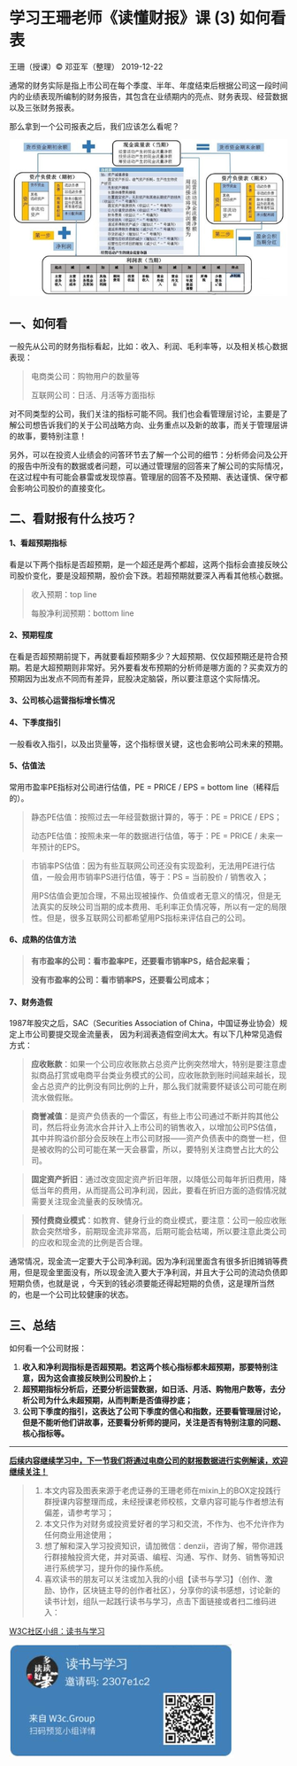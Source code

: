 # 学习王珊老师《读懂财报》课 (3) 如何看表

王珊（授课）&copy; 邓亚军（整理） 2019-12-22



通常的财务实际是指上市公司在每个季度、半年、年度结束后根据公司这一段时间内的业绩表现所编制的财务报告，其包含在业绩期内的亮点、财务表现、经营数据以及三张财务报表。

那么拿到一个公司报表之后，我们应该怎么看呢？

![](pic/7-1.jpg)

## 一、如何看

一般先从公司的财务指标看起，比如：收入、利润、毛利率等，以及相关核心数据表现：

> 电商类公司：购物用户的数量等
>
> 互联网公司：日活、月活等方面指标

对不同类型的公司，我们关注的指标可能不同。我们也会看管理层讨论，主要是了解公司想告诉我们的关于公司战略方向、业务重点以及新的故事，而关于管理层讲的故事，要特别注意！

另外，可以在投资人业绩会的问答环节去了解一个公司的细节：分析师会问及公开的报告中所没有的数据或者问题，可以通过管理层的回答来了解公司的实际情况，在这过程中有可能会暴雷或发现惊喜。管理层的回答不及预期、表达谨慎、保守都会影响公司股价的直接变化。

## 二、看财报有什么技巧？

#### **1、看超预期指标**

看是以下两个指标是否超预期，是一个超还是两个都超，这两个指标会直接反映公司股价变化，要是没超预期，股价会下跌。若超预期就要深入再看其他核心数据。

> 收入预期：top line
>
> 每股净利润预期：bottom line 

#### **2、预期程度**

在看是否超预期前提下，再就要看超预期多少？大超预期、仅仅超预期还是符合预期。若是大超预期则非常好。另外要看发布预期的分析师是哪方面的？买卖双方的预期因为出发点不同而有差异，屁股决定脑袋，所以要注意这个实际情况。

#### **3、公司核心运营指标增长情况**

#### **4、下季度指引**

一般看收入指引，以及出货量等，这个指标很关键，这也会影响公司未来的预期。

#### **5、估值法**

常用市盈率PE指标对公司进行估值，PE = PRICE / EPS = bottom line（稀释后的）。

> 静态PE估值：按照过去一年经营数据计算的，等于：PE = PRICE / EPS；
>
> 动态PE估值：按照未来一年的数据进行估值，等于：PE = PRICE / 未来一年预计的EPS。

> 市销率PS估值：因为有些互联网公司还没有实现盈利，无法用PE进行估值，一般会用市销率PS进行估值，等于：PS = 当前股价 / 销售收入；
>
> 用PS估值会更加合理，不易出现被操作、负值或者无意义的情况，但是无法真实的反映公司当期的成本费用、毛利率正负情况等，所以有一定的局限性。但是，很多互联网公司都希望用PS指标来评估自己的公司。

#### **6、成熟的估值方法**

> **有市盈率的公司：看市盈率PE，还要看市销率PS，结合起来看；**
>
> **没有市盈率的公司：看市销率PS，还要看公司成本；**

#### **7、财务造假**

1987年股灾之后，SAC（Securities Association of China，中国证券业协会）规定上市公司要提交现金流量表， 因为利润表造假空间太大。有以下几种常见造假方式：

> **应收账款**：如果一个公司应收账款占总资产比例突然增大，特别是要注意虚拟商品打赏或电商平台类业务模式的公司，应收账款到账时间越来越长，现金占总资产的比例没有同比例的上升，那么我们就需要怀疑该公司可能在刷流水做假账。

> **商誉减值**：是资产负债表的一个雷区，有些上市公司通过不断并购其他公司，然后将业务流水合并计入上市公司的销售收入，以增加公司PS估值，其中并购溢价部分会反映在上市公司财报——资产负债表中的商誉一栏，但是被收购的公司可能在某一天会暴雷，所以，要特别关注商誉占比大的公司。

> **固定资产折旧**：通过改变固定资产折旧年限，以降低公司每年折旧费用，降低当年的费用，从而提高公司净利润，因此，要看在折旧方面的造假情况就需要关注现金流量表的反映情况。

> **预付费商业模式**：如教育、健身行业的商业模式，要注意：公司一般应收账款会突然增多，前期现金流非常高，后期可能会枯竭，所以要注意此类公司的应收和现金流的比例是否合理。

通常情况，现金流一定要大于公司净利润。因为净利润里面含有很多折旧摊销等费用，但是现金里面没有，所以现金流入要大于净利润，并且大于公司的流动负债即短期负债，也就是说 ，今天到的钱必须要能还得起短期的负债，这是理所当然的，也是一个公司比较健康的状态。

## 三、总结

如何看一个公司财报：

1. **收入和净利润指标是否超预期。若这两个核心指标都未超预期，那要特别注意，因为这会直接反映到公司股价上；**
2. **超预期指标分析后，还要分析运营数据，如日活、月活、购物用户数等，去分析公司为什么未超预期，从而判断是否值得抄底；**
3. **公司下季度的指引，这表达了公司下季度的信心和指数，还要看管理层讨论，但是不能听他们讲故事，还要看分析师的提问，关注是否有特别注意的问题、核心指标等。**



------

<u>**后续内容继续学习中，下一节我们将通过电商公司的财报数据进行实例解读，欢迎继续关注！**</u>

> 1. 本文内容及图表来源于老虎证券的王珊老师在mixin上的BOX定投践行群授课内容整理而成，未经授课老师校核，文章内容可能与作者想法有偏差，请参考学习；
> 2. 本文只作为对财务或投资爱好者的学习和交流，不作为、也不允许作为任何商业用途使用；
> 3. 想了解和深入学习投资知识，请加微信：denzii，咨询了解，带你进践行群接触投资大佬，并对英语、编程、沟通、写作、财务、销售等知识进行系统学习，提升你的操作系统。
> 4. 喜欢读书的朋友可以关注或加入我的小组【读书与学习】（创作、激励、协作，区块链主导的创作者社区），分享你的读书感想，讨论新的读书计划，组队一起践行读书与学习，点击下面链接或者扫二维码进入：

[W3C社区小组：读书与学习](https://w3c.group/g/1124622/join?ref=2307e1c2)

![](pic/0read.jpg)
